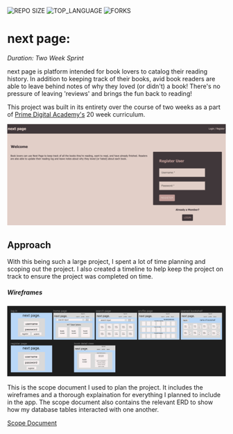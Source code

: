 ![REPO SIZE](https://img.shields.io/github/repo-size/amana4416/next-page?style=flat-square)
![TOP_LANGUAGE](https://img.shields.io/github/languages/top/amana4416/next-page?style=flat-square)
![FORKS](https://img.shields.io/github/forks/amana4416/next-page?style=social)

# next page:

_Duration: Two Week Sprint_

next page is platform intended for book lovers to catalog their reading history. In addition to keeping track of their books, avid book readers are able to leave behind notes of why they loved (or didn't) a book! There's no pressure of leaving 'reviews' and brings the fun back to reading!

This project was built in its entirety over the course of two weeks as a part of [Prime Digital Academy's](https://www.primeacademy.io/) 20 week curriculum.

![](/screenshots/landingPage.png)


## Approach

With this being such a large project, I spent a lot of time planning and scoping out the project. I also created a timeline to help keep the project on track to ensure the project was completed on time.

##### Wireframes
  ![](/screenshots/wireframes.png)

This is the scope document I used to plan the project. It includes the wireframes and a thorough explaination for everything I planned to include in the app. The scope document also contains the relevant ERD to show how my database tables interacted with one another.

[Scope Document](https://docs.google.com/document/d/1TeztMIiLEzr1JKE4ekXWQjYoibFOr9lYvYR3El51GaM/edit?usp=sharing)